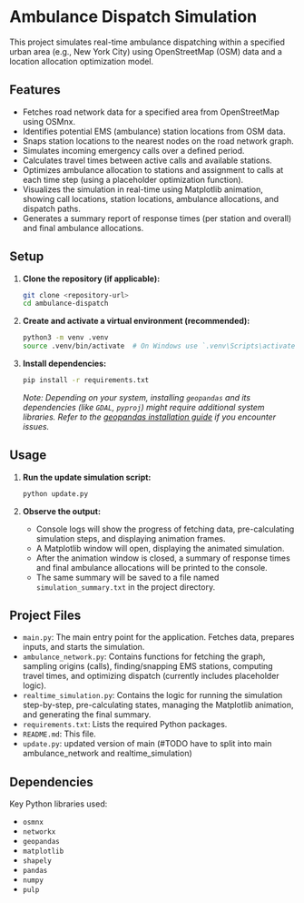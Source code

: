 # Ambulance Dispatch Simulation

This project simulates real-time ambulance dispatching within a specified urban area (e.g., New York City) using OpenStreetMap (OSM) data and a location allocation optimization model.

## Features

*   Fetches road network data for a specified area from OpenStreetMap using OSMnx.
*   Identifies potential EMS (ambulance) station locations from OSM data.
*   Snaps station locations to the nearest nodes on the road network graph.
*   Simulates incoming emergency calls over a defined period.
*   Calculates travel times between active calls and available stations.
*   Optimizes ambulance allocation to stations and assignment to calls at each time step (using a placeholder optimization function).
*   Visualizes the simulation in real-time using Matplotlib animation, showing call locations, station locations, ambulance allocations, and dispatch paths.
*   Generates a summary report of response times (per station and overall) and final ambulance allocations.

## Setup

1.  **Clone the repository (if applicable):**
    ```bash
    git clone <repository-url>
    cd ambulance-dispatch
    ```

2.  **Create and activate a virtual environment (recommended):**
    ```bash
    python3 -m venv .venv
    source .venv/bin/activate  # On Windows use `.venv\Scripts\activate`
    ```

3.  **Install dependencies:**
    ```bash
    pip install -r requirements.txt
    ```
    *Note: Depending on your system, installing `geopandas` and its dependencies (like `GDAL`, `pyproj`) might require additional system libraries. Refer to the [geopandas installation guide](https://geopandas.org/en/stable/getting_started/install.html) if you encounter issues.*

## Usage

1.  **Run the update simulation script:**
    ```bash
    python update.py
    ```

2.  **Observe the output:**
    *   Console logs will show the progress of fetching data, pre-calculating simulation steps, and displaying animation frames.
    *   A Matplotlib window will open, displaying the animated simulation.
    *   After the animation window is closed, a summary of response times and final ambulance allocations will be printed to the console.
    *   The same summary will be saved to a file named `simulation_summary.txt` in the project directory.

## Project Files

*   `main.py`: The main entry point for the application. Fetches data, prepares inputs, and starts the simulation.
*   `ambulance_network.py`: Contains functions for fetching the graph, sampling origins (calls), finding/snapping EMS stations, computing travel times, and optimizing dispatch (currently includes placeholder logic).
*   `realtime_simulation.py`: Contains the logic for running the simulation step-by-step, pre-calculating states, managing the Matplotlib animation, and generating the final summary.
*   `requirements.txt`: Lists the required Python packages.
*   `README.md`: This file.
*   `update.py`: updated version of main (#TODO have to split into main ambulance_network and realtime_simulation)
## Dependencies

Key Python libraries used:

*   `osmnx`
*   `networkx`
*   `geopandas`
*   `matplotlib`
*   `shapely`
*   `pandas`
*   `numpy`
*   `pulp`

